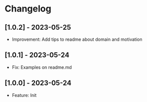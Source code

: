# Changelog

## [1.0.2] - 2023-05-25
- Improvement: Add tips to readme about domain and motivation

## [1.0.1] - 2023-05-24
- Fix: Examples on readme.md

## [1.0.0] - 2023-05-24
- Feature: Init

